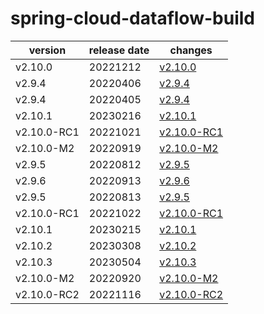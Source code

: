 # spring-cloud-dataflow-build	


|version|release date|changes|
|---|---|---|
|v2.10.0|20221212|[v2.10.0](./v2.10.0-20221212.md)|
|v2.9.4|20220406|[v2.9.4](./v2.9.4-20220406.md)|
|v2.9.4|20220405|[v2.9.4](./v2.9.4-20220405.md)|
|v2.10.1|20230216|[v2.10.1](./v2.10.1-20230216.md)|
|v2.10.0-RC1|20221021|[v2.10.0-RC1](./v2.10.0-RC1-20221021.md)|
|v2.10.0-M2|20220919|[v2.10.0-M2](./v2.10.0-M2-20220919.md)|
|v2.9.5|20220812|[v2.9.5](./v2.9.5-20220812.md)|
|v2.9.6|20220913|[v2.9.6](./v2.9.6-20220913.md)|
|v2.9.5|20220813|[v2.9.5](./v2.9.5-20220813.md)|
|v2.10.0-RC1|20221022|[v2.10.0-RC1](./v2.10.0-RC1-20221022.md)|
|v2.10.1|20230215|[v2.10.1](./v2.10.1-20230215.md)|
|v2.10.2|20230308|[v2.10.2](./v2.10.2-20230308.md)|
|v2.10.3|20230504|[v2.10.3](./v2.10.3-20230504.md)|
|v2.10.0-M2|20220920|[v2.10.0-M2](./v2.10.0-M2-20220920.md)|
|v2.10.0-RC2|20221116|[v2.10.0-RC2](./v2.10.0-RC2-20221116.md)|
